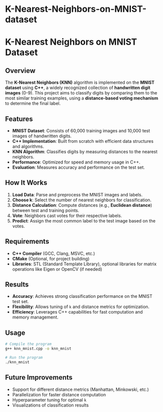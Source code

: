 # K-Nearest-Neighbors-on-MNIST-dataset
#  K-Nearest Neighbors on MNIST Dataset

##  Overview
The **K-Nearest Neighbors (KNN)** algorithm is implemented on the **MNIST dataset** using **C++**, a widely recognized collection of **handwritten digit images** (0-9). This project aims to classify digits by comparing them to the most similar training examples, using a **distance-based voting mechanism** to determine the final label.

##  Features
-  **MNIST Dataset**: Consists of 60,000 training images and 10,000 test images of handwritten digits.
-  **C++ Implementation**: Built from scratch with efficient data structures and algorithms.
-  **KNN Algorithm**: Classifies digits by measuring distances to the nearest neighbors.
-  **Performance**: Optimized for speed and memory usage in C++.
-  **Evaluation**: Measures accuracy and performance on the test set.

##  How It Works
1. **Load Data**: Parse and preprocess the MNIST images and labels.
2. **Choose k**: Select the number of nearest neighbors for classification.
3. **Distance Calculation**: Compute distances (e.g., **Euclidean distance**) between test and training points.
4. **Vote**: Neighbors cast votes for their respective labels.
5. **Predict**: Assign the most common label to the test image based on the votes.

##  Requirements
- **C++ Compiler** (GCC, Clang, MSVC, etc.)
- **CMake** (Optional, for project building)
- **Libraries**: STL (Standard Template Library), optional libraries for matrix operations like Eigen or OpenCV (if needed)

##  Results
- **Accuracy**: Achieves strong classification performance on the MNIST test set.
- **Flexibility**: Allows tuning of `k` and distance metrics for optimization.
- **Efficiency**: Leverages C++ capabilities for fast computation and memory management.

##  Usage
```bash
# Compile the program
g++ knn_mnist.cpp -o knn_mnist

# Run the program
./knn_mnist
```

##  Future Improvements
-  Support for different distance metrics (Manhattan, Minkowski, etc.)
-  Parallelization for faster distance computation
-  Hyperparameter tuning for optimal `k`
-  Visualizations of classification results


